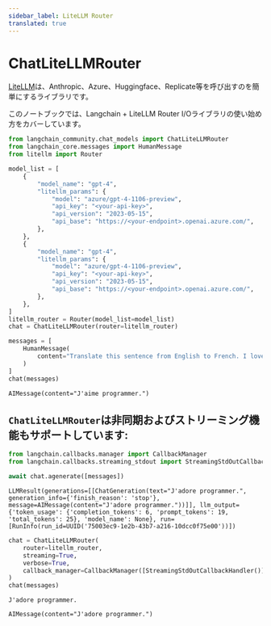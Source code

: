 ```yaml
---
sidebar_label: LiteLLM Router
translated: true
---
```


# ChatLiteLLMRouter

[LiteLLM](https://github.com/BerriAI/litellm)は、Anthropic、Azure、Huggingface、Replicate等を呼び出すのを簡単にするライブラリです。

このノートブックでは、Langchain + LiteLLM Router I/Oライブラリの使い始め方をカバーしています。

```python
from langchain_community.chat_models import ChatLiteLLMRouter
from langchain_core.messages import HumanMessage
from litellm import Router
```

```python
model_list = [
    {
        "model_name": "gpt-4",
        "litellm_params": {
            "model": "azure/gpt-4-1106-preview",
            "api_key": "<your-api-key>",
            "api_version": "2023-05-15",
            "api_base": "https://<your-endpoint>.openai.azure.com/",
        },
    },
    {
        "model_name": "gpt-4",
        "litellm_params": {
            "model": "azure/gpt-4-1106-preview",
            "api_key": "<your-api-key>",
            "api_version": "2023-05-15",
            "api_base": "https://<your-endpoint>.openai.azure.com/",
        },
    },
]
litellm_router = Router(model_list=model_list)
chat = ChatLiteLLMRouter(router=litellm_router)
```

```python
messages = [
    HumanMessage(
        content="Translate this sentence from English to French. I love programming."
    )
]
chat(messages)
```

```output
AIMessage(content="J'aime programmer.")
```

## `ChatLiteLLMRouter`は非同期およびストリーミング機能もサポートしています:

```python
from langchain.callbacks.manager import CallbackManager
from langchain.callbacks.streaming_stdout import StreamingStdOutCallbackHandler
```

```python
await chat.agenerate([messages])
```

```output
LLMResult(generations=[[ChatGeneration(text="J'adore programmer.", generation_info={'finish_reason': 'stop'}, message=AIMessage(content="J'adore programmer."))]], llm_output={'token_usage': {'completion_tokens': 6, 'prompt_tokens': 19, 'total_tokens': 25}, 'model_name': None}, run=[RunInfo(run_id=UUID('75003ec9-1e2b-43b7-a216-10dcc0f75e00'))])
```

```python
chat = ChatLiteLLMRouter(
    router=litellm_router,
    streaming=True,
    verbose=True,
    callback_manager=CallbackManager([StreamingStdOutCallbackHandler()]),
)
chat(messages)
```

```output
J'adore programmer.
```

```output
AIMessage(content="J'adore programmer.")
```

